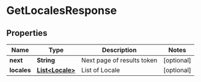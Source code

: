 

# GetLocalesResponse


## Properties

| Name | Type | Description | Notes |
|------------ | ------------- | ------------- | -------------|
|**next** | **String** | Next page of results token |  [optional] |
|**locales** | [**List&lt;Locale&gt;**](Locale.md) | List of Locale |  [optional] |



